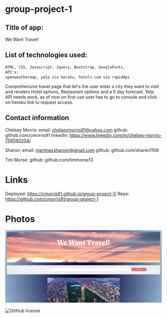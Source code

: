 # group-project-1
## Title of app:
We Want Travel! 


## List of technologies used:
    HTML, CSS, Javascript, Jquery, Bootstrap, GoogleFonts, 
    API's:
    openweathermap, yelp via heroku, hotels.com via rapidApi

Comprehensive travel page that let's the user enter a city they want to visit and renders Hotel options, Restaurant options and a 5 day forecast. Yelp API needs work, as of now on first use user has to go to console and click on heroku link to request access. 



## Contact information 
Chelsey Morris:
    email: chelseymorris91@yahoo.com
    github: github.com/cmorris91
    linkedIn: https://www.linkedin.com/in/chelsey-morris-758590204/

Sharon: 
    email: martinezsharonr@gmail.com
    github: github.com/sharon1106

Tim Morse:
     github: github.com/timmorse13

# Links
Deployed:
https://cmorris91.github.io/group-project-1/
Repo:
https://github.com/cmorris91/group-project-1

# Photos
![screenshot of photo](./assets/img/screenshot.jpg)


![GitHub license](https://img.shields.io/badge/license-MIT-blue.svg)
